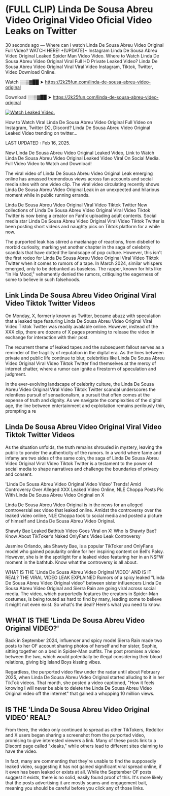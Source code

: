# (FULL CLIP) Linda De Sousa Abreu Video Original Video Oficial Video Leaks on Twitter

30 seconds ago — Where can i watch Linda De Sousa Abreu Video Original Full Video? WATCH HERE! +(UPDATE)~ Instagram Linda De Sousa Abreu Video Original Leaked Spider Man Video Video. Where to Watch Linda De Sousa Abreu Video Original Viral Full HD Private Leaked Video? Linda De Sousa Abreu Video Original Viral Viral Video Instagram, Tiktok, Twitter, Video Download Online.

Watch ░░▒▓██ ➤ https://2k25fun.com/linda-de-sousa-abreu-video-original

Download ░░▒▓██ ➤ https://2k25fun.com/linda-de-sousa-abreu-video-original

[![Watch Leaked Video.](https://miro.medium.com/v2/resize:fit:828/format:webp/1*cilzJN44JGOrTw9NJCrNHA.gif "Watch Leaked Video")](https://2k25fun.com/linda-de-sousa-abreu-video-original)

How to Watch Viral Linda De Sousa Abreu Video Original Full Video on Instagram, Twitter (X), Discord? Linda De Sousa Abreu Video Original Leaked Video trending on twitter...

LAST UPDATED : Feb 16, 2025.

New Linda De Sousa Abreu Video Original Leaked Video, Link to Watch Linda De Sousa Abreu Video Original Leaked Video Viral On Social Media. Full Video Video to Watch and Download!

The viral video of Linda De Sousa Abreu Video Original Leak emerging online has amassed tremendous views across fan accounts and social media sites with one video clip. The viral video circulating recently shows Linda De Sousa Abreu Video Original Leak in an unexpected and hilarious moment while in public running errands.

Linda De Sousa Abreu Video Original Viral Video Tiktok Twitter New collections of Linda De Sousa Abreu Video Original Viral Video Tiktok Twitter is now being a creator on Fanfix uploading adult contents. Social media star Linda De Sousa Abreu Video Original Viral Video Tiktok Twitter is been posting short videos and naughty pics on Tiktok platform for a while now.

The purported leak has stirred a maelanage of reactions, from disbelief to morbid curiosity, marking yet another chapter in the saga of celebrity scandals that have dotted the landscape of pop culture. However, this isn't the first rodeo for Linda De Sousa Abreu Video Original Viral Video Tiktok Twitter when it comes to rumors of a tape. In March 2024, similar whispers emerged, only to be debunked as baseless. The rapper, known for hits like "In Ha Mood," vehemently denied the rumors, critiquing the eagerness of some to believe in such falsehoods.

## Link Linda De Sousa Abreu Video Original Viral Video Tiktok Twitter Videos

On Monday, X, formerly known as Twitter, became abuzz with speculation that a leaked tape featuring Linda De Sousa Abreu Video Original Viral Video Tiktok Twitter was readily available online. However, instead of the XXX clip, there are dozens of X pages promising to release the video in exchange for interaction with their post.

The recurrent theme of leaked tapes and the subsequent fallout serves as a reminder of the fragility of reputation in the digital era. As the lines between private and public life continue to blur, celebrities like Linda De Sousa Abreu Video Original Viral Video Tiktok Twitter find themselves at the mercy of internet chatter, where a rumor can ignite a firestorm of speculation and judgment.

In the ever-evolving landscape of celebrity culture, the Linda De Sousa Abreu Video Original Viral Video Tiktok Twitter scandal underscores the relentless pursuit of sensationalism, a pursuit that often comes at the expense of truth and dignity. As we navigate the complexities of the digital age, the line between entertainment and exploitation remains perilously thin, prompting a re

##  Linda De Sousa Abreu Video Original Viral Video Tiktok Twitter Videos

As the situation unfolds, the truth remains shrouded in mystery, leaving the public to ponder the authenticity of the rumors. In a world where fame and infamy are two sides of the same coin, the saga of Linda De Sousa Abreu Video Original Viral Video Tiktok Twitter is a testament to the power of social media to shape narratives and challenge the boundaries of privacy and consent.

'Linda De Sousa Abreu Video Original Video Video' Trends! Amid Controversy Over Alleged XXX Leaked Video Online, NLE Choppa Posts Pic With Linda De Sousa Abreu Video Original on X

Linda De Sousa Abreu Video Original is in the news for an alleged controversial sex video that leaked online. Amidst the controversy over the leaked video online, NLE Choppa took to social media and posted a picture of himself and Linda De Sousa Abreu Video Original.

Shawty Bae Leaked Bathtub Video Goes Viral on X! Who Is Shawty Bae? Know About TikToker’s Naked OnlyFans Video Leak Controversy

Jasmine Orlando, aka Shawty Bae, is a popular TikToker and OnlyFans model who gained popularity online for her inspiring content on Bell’s Palsy. However, she is in the spotlight for a leaked video featuring her in an NSFW moment in the bathtub. Know what the controversy is all about.

WHAT IS THE 'Linda De Sousa Abreu Video Original VIDEO' AND IS IT REAL? THE VIRAL VIDEO LEAK EXPLAINED Rumors of a spicy leaked "Linda De Sousa Abreu Video Original video" between sister influencers Linda De Sousa Abreu Video Original and Sierra Rain are going viral across social media. The video, which purportedly features the creators in Spider-Man costumes, is being touted as hard to find by many, leading some to believe it might not even exist. So what's the deal? Here's what you need to know.

## WHAT IS THE 'Linda De Sousa Abreu Video Original VIDEO?'

Back in September 2024, influencer and spicy model Sierra Rain made two posts to her OF account sharing photos of herself and her sister, Sophie, sitting together on a bed in Spider-Man outfits. The post promises a video between the two, which would potentially be illegal considering their blood relations, giving big Island Boys kissing vibes.

Regardless, the purported video flew under the radar until about February 2025, when Linda De Sousa Abreu Video Original started alluding to it in her TikTok videos. That month, she posted a video captioned, "How it feels knowing I will never be able to delete the Linda De Sousa Abreu Video Original video off the internet" that gained a whopping 10 million views.

## IS THE 'Linda De Sousa Abreu Video Original VIDEO' REAL?

From there, the video only continued to spread as other TikTokers, Redditor and X users began sharing a screenshot from the purported video, promising to give interested viewers a link. Many of these posts link to a Discord page called "xleaks," while others lead to different sites claiming to have the video.

In fact, many are commenting that they're unable to find the supposedly leaked video, suggesting it has not gained significant viral spread online, if it even has been leaked or exists at all. While the September OF posts suggest it exists, there is no solid, easily found proof of this. It's more likely that the posts advertising it are mostly scams and engagement bait, meaning you should be careful before you click any of those links.